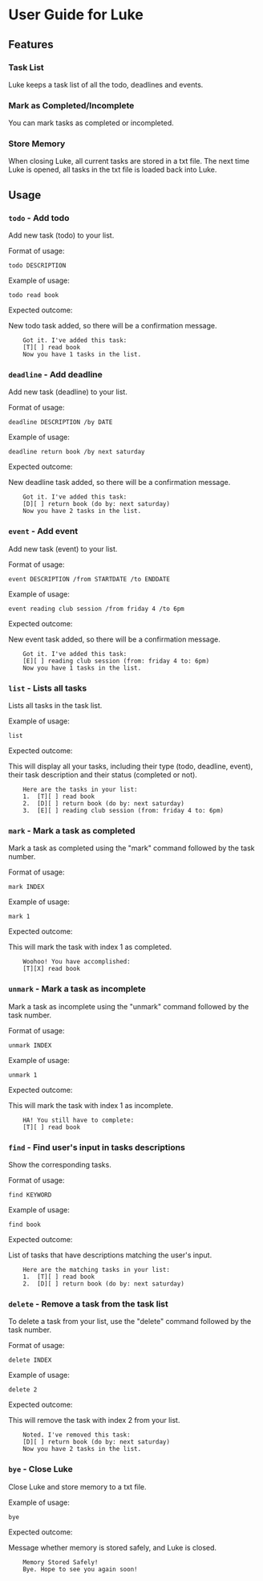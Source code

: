 # User Guide for Luke

## Features 

### Task List

Luke keeps a task list of all the todo, deadlines and events.

### Mark as Completed/Incomplete

You can mark tasks as completed or incompleted.

### Store Memory

When closing Luke, all current tasks are stored in a txt file.
The next time Luke is opened, all tasks in the txt file is loaded back into Luke.

## Usage


### `todo` - Add todo

Add new task (todo) to your list.

Format of usage:

`todo DESCRIPTION`

Example of usage:

`todo read book`

Expected outcome:

New todo task added, so there will be a confirmation message.

```
    Got it. I've added this task:
    [T][ ] read book
    Now you have 1 tasks in the list.
```

### `deadline` - Add deadline

Add new task (deadline) to your list.

Format of usage:

`deadline DESCRIPTION /by DATE`

Example of usage:

`deadline return book /by next saturday`

Expected outcome:

New deadline task added, so there will be a confirmation message.

```
    Got it. I've added this task:
    [D][ ] return book (do by: next saturday)
    Now you have 2 tasks in the list.
```

### `event` - Add event

Add new task (event) to your list.

Format of usage:

`event DESCRIPTION /from STARTDATE /to ENDDATE`

Example of usage:

`event reading club session /from friday 4 /to 6pm`

Expected outcome:

New event task added, so there will be a confirmation message.

```
    Got it. I've added this task:
    [E][ ] reading club session (from: friday 4 to: 6pm)
    Now you have 1 tasks in the list.
```

### `list` - Lists all tasks

Lists all tasks in the task list.

Example of usage: 

`list`

Expected outcome:

This will display all your tasks, including their type (todo, deadline, event), their task description and their status (completed or not).

```
    Here are the tasks in your list:
    1.	[T][ ] read book
    2.	[D][ ] return book (do by: next saturday)
    3.	[E][ ] reading club session (from: friday 4 to: 6pm)
```

### `mark` - Mark a task as completed

Mark a task as completed using the "mark" command followed by the task number.

Format of usage:

`mark INDEX`

Example of usage:

`mark 1`

Expected outcome:

This will mark the task with index 1 as completed.

```
    Woohoo! You have accomplished:
    [T][X] read book
```

### `unmark` - Mark a task as incomplete

Mark a task as incomplete using the "unmark" command followed by the task number.

Format of usage:

`unmark INDEX`

Example of usage:

`unmark 1`

Expected outcome:

This will mark the task with index 1 as incomplete.

```
    HA! You still have to complete:
    [T][ ] read book
```


### `find` - Find user's input in tasks descriptions

Show the corresponding tasks.

Format of usage:

`find KEYWORD`

Example of usage:

`find book`

Expected outcome:

List of tasks that have descriptions matching the user's input.

```
    Here are the matching tasks in your list:
    1.	[T][ ] read book
    2.	[D][ ] return book (do by: next saturday)
```

### `delete` - Remove a task from the task list

To delete a task from your list, use the "delete" command followed by the task number.

Format of usage:

`delete INDEX`

Example of usage:

`delete 2`

Expected outcome:

This will remove the task with index 2 from your list.


```
    Noted. I've removed this task:
    [D][ ] return book (do by: next saturday)
    Now you have 2 tasks in the list.
```

### `bye` - Close Luke

Close Luke and store memory to a txt file.

Example of usage:

`bye`

Expected outcome:

Message whether memory is stored safely, and Luke is closed.

```
    Memory Stored Safely!
    Bye. Hope to see you again soon!
```
